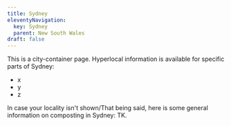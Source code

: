 ```yaml
---
title: Sydney
eleventyNavigation:
  key: Sydney
  parent: New South Wales
draft: false
---
```


This is a city-container page. Hyperlocal information is available for specific parts of Sydney:

- x
- y
- z

In case your locality isn't shown/That being said, here is some general information on composting in Sydney: TK.
